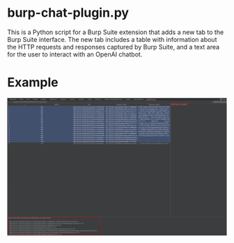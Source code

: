 # burp-chat-plugin.py
This is a Python script for a Burp Suite extension that adds a new tab to the Burp Suite interface. The new tab includes a table with information about the HTTP requests and responses captured by Burp Suite, and a text area for the user to interact with an OpenAI chatbot.


# Example

![Exmaple Photo](./2023-04-11_09-14.png)

